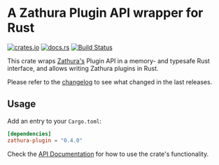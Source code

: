 # A Zathura Plugin API wrapper for Rust

[![crates.io](https://img.shields.io/crates/v/zathura-plugin.svg)](https://crates.io/crates/zathura-plugin)
[![docs.rs](https://docs.rs/zathura-plugin/badge.svg)](https://docs.rs/zathura-plugin/)
[![Build Status](https://travis-ci.org/jonas-schievink/zathura-plugin.svg?branch=master)](https://travis-ci.org/jonas-schievink/zathura-plugin)

This crate wraps [Zathura's](https://pwmt.org/projects/zathura/)
Plugin API in a memory- and typesafe Rust interface, and allows writing Zathura
plugins in Rust.

Please refer to the [changelog](CHANGELOG.md) to see what changed in the last
releases.

## Usage

Add an entry to your `Cargo.toml`:

```toml
[dependencies]
zathura-plugin = "0.4.0"
```

Check the [API Documentation](https://docs.rs/zathura-plugin/) for how to use the
crate's functionality.
